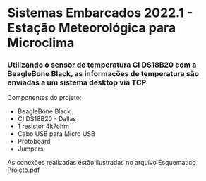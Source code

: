# Sistemas Embarcados 2022.1 - Estação Meteorológica para Microclima
### Utilizando o sensor de temperatura CI DS18B20 com a BeagleBone Black, as informações de temperatura são enviadas a um sistema desktop via TCP

Componentes do projeto:

- BeagleBone Black
- CI DS18B20 - Dallas
- 1 resistor 4k7ohm
- Cabo USB para Micro USB
- Protoboard
- Jumpers

As conexões realizadas estão ilustradas no arquivo Esquematico Projeto.pdf

<script>
flowchart LR
    Initiate Server --> Initiate .GrandFinale on the board --> Continuous measure starts --Type "END"--> Measure stops